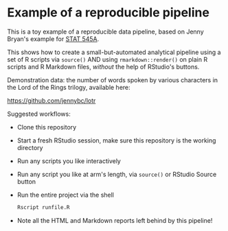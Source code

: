 # Example of a reproducible pipeline

This is a toy example of a reproducible data pipeline, based on Jenny Bryan's example for [STAT 545A](http://stat545-ubc.github.io).

This shows how to create a small-but-automated analytical pipeline using a set of R scripts via `source()` AND using `rmarkdown::render()` on plain R scripts and R Markdown files, *without* the help of RStudio's buttons.

Demonstration data: the number of words spoken by various characters in the Lord of the Rings trilogy, available here:

<https://github.com/jennybc/lotr>

Suggested workflows:

* Clone this repository
* Start a fresh RStudio session, make sure this repository is the working directory
* Run any scripts you like interactively
* Run any script you like at arm's length, via `source()` or RStudio Source button
* Run the entire project via the shell

    ``` bash
    Rscript runfile.R
    ```

* Note all the HTML and Markdown reports left behind by this pipeline!
  